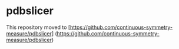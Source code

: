 # pdbslicer
This repository moved to [https://github.com/continuous-symmetry-measure/pdbslicer] (https://github.com/continuous-symmetry-measure/pdbslicer)
